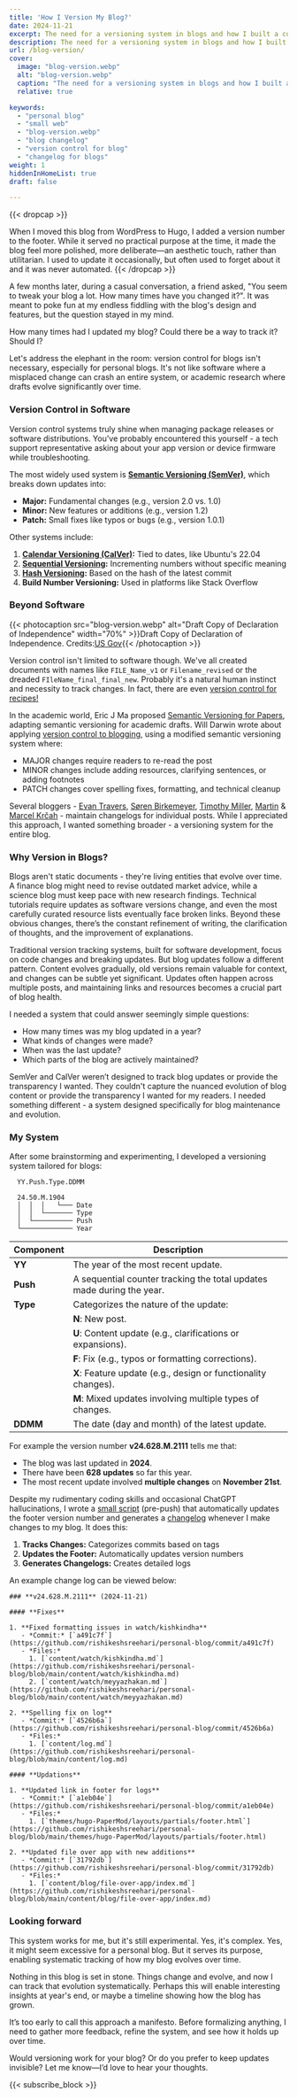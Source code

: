 ```yaml
---
title: 'How I Version My Blog?'
date: 2024-11-21
excerpt: The need for a versioning system in blogs and how I built a custom approach to track and log my blog's evolution.
description: The need for a versioning system in blogs and how I built a custom approach to track and log my blog's evolution.
url: /blog-version/
cover:
  image: "blog-version.webp"
  alt: "blog-version.webp"
  caption: "The need for a versioning system in blogs and how I built a custom approach to track and log my blog's evolution."
  relative: true

keywords:
  - "personal blog"
  - "small web"
  - "blog-version.webp"
  - "blog changelog"
  - "version control for blog"
  - "changelog for blogs"
weight: 1
hiddenInHomeList: true
draft: false

---
```


{{< dropcap >}}

When I moved this blog from WordPress to Hugo, I added a version number to the footer. While it served no practical purpose at the time, it made the blog feel more polished, more deliberate—an aesthetic touch, rather than utilitarian. I used to update it occasionally, but often used to forget about it and it was never automated.
{{< /dropcap >}}

A few months later, during a casual conversation, a friend asked, "You seem to tweak your blog a lot. How many times have you changed it?". It was meant to poke fun at my endless fiddling with the blog's design and features, but the question stayed in my mind. 

How many times had I updated my blog?
Could there be a way to track it? 
Should I?

Let's address the elephant in the room: version control for blogs isn't necessary, especially for personal blogs. It's not like software where a misplaced change can crash an entire system, or academic research where drafts evolve significantly over time.

### Version Control in Software

Version control systems truly shine when managing package releases or software distributions. You've probably encountered this yourself - a tech support representative asking about your app version or device firmware while troubleshooting.

The most widely used system is **[Semantic Versioning (SemVer)](https://semver.org/)**, which breaks down updates into:

- **Major:** Fundamental changes (e.g., version 2.0 vs. 1.0)
- **Minor:** New features or additions (e.g., version 1.2)
- **Patch:** Small fixes like typos or bugs (e.g., version 1.0.1)

Other systems include:

1. **[Calendar Versioning (CalVer)](https://calver.org/):** Tied to dates, like Ubuntu's 22.04
2. **[Sequential Versioning](https://fastercapital.com/keyword/sequential-versioning.html):** Incrementing numbers without specific meaning
3. **[Hash Versioning](https://miniscruff.github.io/hashver/):** Based on the hash of the latest commit
4. **Build Number Versioning:** Used in platforms like Stack Overflow

### Beyond Software

{{< photocaption src="blog-version.webp" alt="Draft Copy of Declaration of Independence" width="70%" >}}Draft Copy of Declaration of Independence. Credits:[US Gov](https://www.nps.gov/articles/independence-declarationdraft.htm){{< /photocaption >}}


Version control isn't limited to software though. We've all created documents with names like `FILE_Name_v1` or `Filename_revised` or the dreaded `FIleName_final_final_new`. Probably it's a natural human instinct and necessity to track changes. In fact, there are even [version control for recipes!](https://cogs-well-inc.helpscoutdocs.com/article/230-what-is-a-recipe-version)

In the academic world, Eric J Ma proposed [Semantic Versioning for Papers](https://ericmjl.github.io/blog/2015/4/3/semantic-versioning-for-papers-a-manifesto/), adapting semantic versioning for academic drafts. Will Darwin wrote about applying [version control to blogging](https://willdarwin.com/writing/vcs), using a modified semantic versioning system where:
- MAJOR changes require readers to re-read the post
- MINOR changes include adding resources, clarifying sentences, or adding footnotes
- PATCH changes cover spelling fixes, formatting, and technical cleanup

Several bloggers - [Evan Travers](https://evantravers.com/articles/2019/11/08/using-git-to-generate-a-changelog-for-your-blog/), [Søren Birkemeyer](https://annualbeta.com/blog/a-changelog-for-my-blog-posts/), [Timothy Miller](https://timothymiller.dev/posts/2020/adding-a-changelog-to-my-11ty-blog/), [Martin](https://www.tempertemper.net/blog/version-control-for-articles-and-blog-posts) & [Marcel Krčah](https://marcel.is/post-changelog/) - maintain changelogs for individual posts. While I appreciated this approach, I wanted something broader - a versioning system for the entire blog.

### Why Version in Blogs?

Blogs aren't static documents - they're living entities that evolve over time. A finance blog might need to revise outdated market advice, while a science blog must keep pace with new research findings. Technical tutorials require updates as software versions change, and even the most carefully curated resource lists eventually face broken links. Beyond these obvious changes, there’s the constant refinement of writing, the clarification of thoughts, and the improvement of explanations.

Traditional version tracking systems, built for software development, focus on code changes and breaking updates. But blog updates follow a different pattern. Content evolves gradually, old versions remain valuable for context, and changes can be subtle yet significant. Updates often happen across multiple posts, and maintaining links and resources becomes a crucial part of blog health.

I needed a system that could answer seemingly simple questions: 
- How many times was my blog updated in a year?
- What kinds of changes were made? 
- When was the last update? 
- Which parts of the blog are actively maintained? 


SemVer and CalVer weren’t designed to track blog updates or provide the transparency I wanted. They couldn't capture the nuanced evolution of blog content or provide the transparency I wanted for my readers. I needed something different - a system designed specifically for blog maintenance and evolution.

### My System

After some brainstorming and experimenting, I developed a versioning system tailored for blogs:

```
  YY.Push.Type.DDMM

  24.50.M.1904
  │  │  │   └─── Date
  │  │  └─────── Type
  │  └────────── Push
  └───────────── Year

```

| **Component** | **Description**                                                                 |
|---------------|---------------------------------------------------------------------------------|
| **YY**        | The year of the most recent update.                                             |
| **Push**      | A sequential counter tracking the total updates made during the year.           |
| **Type**      | Categorizes the nature of the update:                                           |
|               | **N**: New post.                                                               |
|               | **U**: Content update (e.g., clarifications or expansions).                    |
|               | **F**: Fix (e.g., typos or formatting corrections).                            |
|               | **X**: Feature update (e.g., design or functionality changes).                 |
|               | **M**: Mixed updates involving multiple types of changes.                      |
| **DDMM**      | The date (day and month) of the latest update.                                  |


For example the version number **v24.628.M.2111** tells me that:

- The blog was last updated in **2024**.
- There have been **628 updates** so far this year.
- The most recent update involved **multiple changes** on **November 21st**.

Despite my rudimentary coding skills and occasional ChatGPT hallucinations, I wrote a [small script](https://github.com/rishikeshsreehari/personal-blog/blob/main/scripts/pre_push.py)
(pre-push) that automatically updates the footer version number and generates a [changelog](/log) whenever I make changes to my blog. It does this:

1. **Tracks Changes:** Categorizes commits based on tags
2. **Updates the Footer:** Automatically updates version numbers
3. **Generates Changelogs:** Creates detailed logs


An example change log can be viewed below:

```
### **v24.628.M.2111** (2024-11-21)

#### **Fixes**

1. **Fixed formatting issues in watch/kishkindha**  
   - *Commit:* [`a491c7f`](https://github.com/rishikeshsreehari/personal-blog/commit/a491c7f)  
   - *Files:*  
     1. [`content/watch/kishkindha.md`](https://github.com/rishikeshsreehari/personal-blog/blob/main/content/watch/kishkindha.md)
     2. [`content/watch/meyyazhakan.md`](https://github.com/rishikeshsreehari/personal-blog/blob/main/content/watch/meyyazhakan.md)

2. **Spelling fix on log**  
   - *Commit:* [`4526b6a`](https://github.com/rishikeshsreehari/personal-blog/commit/4526b6a)  
   - *Files:*  
     1. [`content/log.md`](https://github.com/rishikeshsreehari/personal-blog/blob/main/content/log.md)

#### **Updations**

1. **Updated link in footer for logs**  
   - *Commit:* [`a1eb04e`](https://github.com/rishikeshsreehari/personal-blog/commit/a1eb04e)  
   - *Files:*  
     1. [`themes/hugo-PaperMod/layouts/partials/footer.html`](https://github.com/rishikeshsreehari/personal-blog/blob/main/themes/hugo-PaperMod/layouts/partials/footer.html)

2. **Updated file over app with new additions**  
   - *Commit:* [`31792db`](https://github.com/rishikeshsreehari/personal-blog/commit/31792db)  
   - *Files:*  
     1. [`content/blog/file-over-app/index.md`](https://github.com/rishikeshsreehari/personal-blog/blob/main/content/blog/file-over-app/index.md)

```

### Looking forward

This system works for me, but it's still experimental. Yes, it's complex. Yes, it might seem excessive for a personal blog. But it serves its purpose, enabling systematic tracking of how my blog evolves over time.

Nothing in this blog is set in stone. Things change and evolve, and now I can track that evolution systematically. Perhaps this will enable interesting insights at year's end, or maybe a timeline showing how the blog has grown.

It’s too early to call this approach a manifesto. Before formalizing anything, I need to gather more feedback, refine the system, and see how it holds up over time.

Would versioning work for your blog? Or do you prefer to keep updates invisible? Let me know—I’d love to hear your thoughts.



{{< subscribe_block >}}


